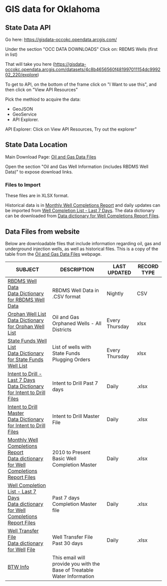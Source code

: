 # GIS data for Oklahoma

## State Data API

Go here: https://gisdata-occokc.opendata.arcgis.com/

Under the section "OCC DATA DOWNLOADS" Click on: RBDMS Wells (first in list)

That will take you here (https://gisdata-occokc.opendata.arcgis.com/datasets/4c8b4656560f481997011154dc999202_220/explore)

To get to API, on the bottom of the frame click on "I Want to use this", and then click on "View API Resources" 

Pick the methiod to acquire the data:
* GeoJSON
* GeoService
* API Explorer.

API Explorer: Click on View API Resources, Try out the explorer"

## State Data Location

Main Download Page: [Oil and Gas Data Files](https://oklahoma.gov/occ/divisions/oil-gas/oil-gas-data.html)

Open the section "Oil and Gas Well Information (includes RBDMS Well Data)" to expose download links. 

### Files to Import

These files are in XLSX format.

Historical data is in [Monthly Well Completions Report](https://oklahoma.gov/content/dam/ok/en/occ/documents/og/ogdatafiles/completions-wells-formations-base.xlsx "2010 to Present Well Completions") and daily updates can be imported from [Well Completion List - Last 7 Days](https://oklahoma.gov/content/dam/ok/en/occ/documents/og/ogdatafiles/completions-wells-formations-daily.xlsx "Well Completion List Last 7 Days"). The data dictionary can be downloaded from [Data dictionary for Well Completions Report Files](https://oklahoma.gov/content/dam/ok/en/occ/documents/og/ogdatafiles/completions-wells-formations-data-dictionary.xlsx "Data dictionary for Well Completions Report Files").

## Data Files from website

Below are downloadable files that include information regarding oil, gas and underground injection wells, as well as historical files. This is a copy of the table from the [Oil and Gas Data Files](https://oklahoma.gov/occ/divisions/oil-gas/oil-gas-data.html) webpage.

| SUBJECT | DESCRIPTION | LAST UPDATED | RECORD TYPE |
|---------|-------------|--------------|-------------|
| [RBDMS Well Data](https://oklahoma.gov/content/dam/ok/en/occ/documents/og/ogdatafiles/rbdms-wells.csv "RBDMS well data in CSV format")<br>[Data Dictionary for RBDMS Well Data](https://oklahoma.gov/content/dam/ok/en/occ/documents/og/ogdatafiles/rbdms-wells-data-dictionary.xlsx "Data dictionary for RBDMS well data file") | RBDMS Well Data in .CSV format | Nightly | CSV |
| [Orphan Well List](https://oklahoma.gov/content/dam/ok/en/occ/documents/og/ogdatafiles/orphan-well-list.xlsx) <br>[Data Dictionary for Orphan Well List](https://oklahoma.gov/content/dam/ok/en/occ/documents/og/ogdatafiles/orphan-wells-data-dictionary.xlsx "Data Dictionary for Orphan Well List") | Oil and Gas Orphaned Wells - All Districts | Every Thursday | xlsx |
| [State Funds Well List](https://oklahoma.gov/content/dam/ok/en/occ/documents/og/ogdatafiles/stfd-well-list.xlsx) <br>[Data Dictionary for State Funds Well List](https://oklahoma.gov/content/dam/ok/en/occ/documents/og/ogdatafiles/stfd-wells-data-dictionary.xlsx "Data DIctionary for State Funds Well List") | List of wells with State Funds Plugging Orders | Every Thursday | xlsx |
| [Intent to Drill - Last 7 Days](https://oklahoma.gov/content/dam/ok/en/occ/documents/og/ogdatafiles/ITD-wells-formations-daily.xlsx) <br>[Data Dictionary for Intent to Drill Files](https://oklahoma.gov/content/dam/ok/en/occ/documents/og/ogdatafiles/itd-wells-formations-data-dictionary.xlsx "Data Dictionary for Intent to Drill Files") | Intent to Drill Past 7 days | Daily | .xlsx |
| [Intent to Drill Master](https://oklahoma.gov/content/dam/ok/en/occ/documents/og/ogdatafiles/ITD-wells-formations-base.xlsx)  <br>[Data Dictionary for Intent to Drill Files](https://oklahoma.gov/content/dam/ok/en/occ/documents/og/ogdatafiles/itd-wells-formations-data-dictionary.xlsx "Data Dictionary for Intent to Drill Files") | Intent to Drill Master File | Daily | .xlsx |
| [Monthly Well Completions Report](https://oklahoma.gov/content/dam/ok/en/occ/documents/og/ogdatafiles/completions-wells-formations-base.xlsx "2010 to Present Well Completions") <br>[Data dictionary for Well Completions Report Files](https://oklahoma.gov/content/dam/ok/en/occ/documents/og/ogdatafiles/completions-wells-formations-data-dictionary.xlsx "Data dictionary for Well Completions Report Files") | 2010 to Present Basic Well Completion Master | Daily | .xlsx |
| [Well Completion List - Last 7 Days](https://oklahoma.gov/content/dam/ok/en/occ/documents/og/ogdatafiles/completions-wells-formations-daily.xlsx "Well Completion List Last 7 Days") <br>[Data dictionary for Well Completions Report Files](https://oklahoma.gov/content/dam/ok/en/occ/documents/og/ogdatafiles/completions-wells-formations-data-dictionary.xlsx "Data dictionary for Well Completions Report Files") | Past 7 days Completion Master file | Daily | .xlsx |
| [Well Transfer File](https://oklahoma.gov/content/dam/ok/en/occ/documents/og/ogdatafiles/well-transfers-daily.xlsx "Weekly Well Transfer") <br>[Data dictionary for Well](https://oklahoma.gov/content/dam/ok/en/occ/documents/og/ogdatafiles/well-transfers-data-dictionary.xlsx "Data dictionary for Well Transfer File") [File](https://oklahoma.gov/content/dam/ok/en/occ/documents/og/ogdatafiles/well-transfers-data-dictionary.xlsx "Data dictionary for Well Transfer File") | Well Transfer File Past 30 days | Daily | .xlsx |
| [BTW Info](mailto:ogbtw@occ.ok.gov) | This email will provide you with the Base of Treatable Water Information |  |  |

